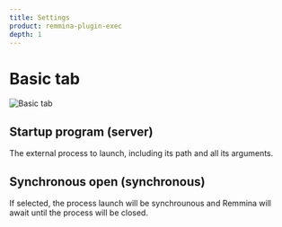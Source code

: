 ```yaml
---
title: Settings
product: remmina-plugin-exec
depth: 1
---
```


# Basic tab

![Basic tab](/resources/remmina-plugin-exec/archive/latest/english/general.png?classes=center)

## Startup program (server)
The external process to launch, including its path and all its arguments.

## Synchronous open (synchronous)
If selected, the process launch will be synchrounous and Remmina will await until the process will be closed.